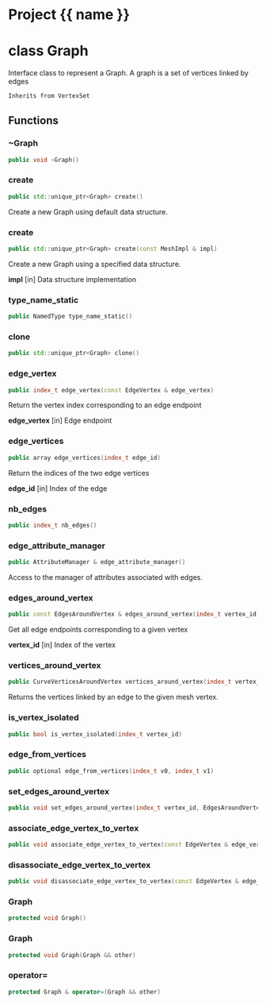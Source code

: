 <script setup>
import {useRoute} from 'vitepress'
const {path} = useRoute()
const tokens = path.split('/')
const words = tokens[2].split('-');
for (let i = 0; i < words.length; i++) {
    words[i] = words[i].charAt(0).toUpperCase() + words[i].slice(1);
    words[i] = words[i].replace('geode', 'Geode')
}
const name = words.join('-');
</script>
# Project {{ name }}

# class Graph


 Interface class to represent a Graph. A graph is a set of vertices linked by edges



```cpp
Inherits from VertexSet
```



## Functions

### ~Graph

```cpp
public void ~Graph()
```


### create

```cpp
public std::unique_ptr<Graph> create()
```


 Create a new Graph using default data structure.

### create

```cpp
public std::unique_ptr<Graph> create(const MeshImpl & impl)
```


 Create a new Graph using a specified data structure.

**impl** [in] Data structure implementation

### type_name_static

```cpp
public NamedType type_name_static()
```


### clone

```cpp
public std::unique_ptr<Graph> clone()
```


### edge_vertex

```cpp
public index_t edge_vertex(const EdgeVertex & edge_vertex)
```


 Return the vertex index corresponding to an edge endpoint

**edge_vertex** [in] Edge endpoint

### edge_vertices

```cpp
public array edge_vertices(index_t edge_id)
```


 Return the indices of the two edge vertices

**edge_id** [in] Index of the edge

### nb_edges

```cpp
public index_t nb_edges()
```


### edge_attribute_manager

```cpp
public AttributeManager & edge_attribute_manager()
```


 Access to the manager of attributes associated with edges.

### edges_around_vertex

```cpp
public const EdgesAroundVertex & edges_around_vertex(index_t vertex_id)
```


 Get all edge endpoints corresponding to a given vertex

**vertex_id** [in] Index of the vertex

### vertices_around_vertex

```cpp
public CurveVerticesAroundVertex vertices_around_vertex(index_t vertex_id)
```


 Returns the vertices linked by an edge to the given mesh vertex.

### is_vertex_isolated

```cpp
public bool is_vertex_isolated(index_t vertex_id)
```


### edge_from_vertices

```cpp
public optional edge_from_vertices(index_t v0, index_t v1)
```


### set_edges_around_vertex

```cpp
public void set_edges_around_vertex(index_t vertex_id, EdgesAroundVertex edges, GraphKey )
```


### associate_edge_vertex_to_vertex

```cpp
public void associate_edge_vertex_to_vertex(const EdgeVertex & edge_vertex, index_t vertex_id, GraphKey )
```


### disassociate_edge_vertex_to_vertex

```cpp
public void disassociate_edge_vertex_to_vertex(const EdgeVertex & edge_vertex, GraphKey )
```


### Graph

```cpp
protected void Graph()
```


### Graph

```cpp
protected void Graph(Graph && other)
```


### operator=

```cpp
protected Graph & operator=(Graph && other)
```




